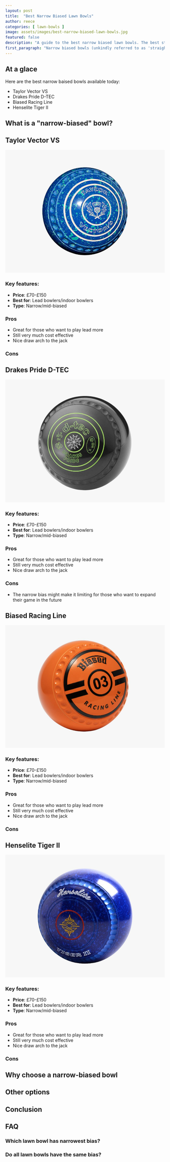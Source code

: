 ```yaml
---
layout: post
title:  "Best Narrow Biased Lawn Bowls"
author: reece
categories: [ lawn-bowls ]
image: assets/images/best-narrow-biased-lawn-bowls.jpg
featured: false
description: "A guide to the best narrow biased lawn bowls. The best straight lawn bowls."
first_paragraph: "Narrow biased bowls (unkindly referred to as 'straight' bowls) are very popular with many a club bowler. Their narrow bias helps with many of the core techniques required to be a good lawn bowler. In this guide I'll run through the best narrow biased bowls available today."
---
```



## At a glace

Here are the best narrow baised bowls available today:

* Taylor Vector VS
* Drakes Pride D-TEC
* Biased Racing Line
* Henselite Tiger II

## What is a "narrow-biased" bowl?


## Taylor Vector VS

<img src="/assets/images/taylor-vector-vs-bowls.jpg" />



### Key features:

- **Price**: £70-£150
- **Best for**: Lead bowlers/indoor bowlers
- **Type**: Narrow/mid-biased

### Pros

- Great for those who want to play lead more
- Still very much cost effective
- Nice draw arch to the jack

### Cons

## Drakes Pride D-TEC

<img src="/assets/images/drakes-pride-d-tec.jpg" />



### Key features:

- **Price**: £70-£150
- **Best for**: Lead bowlers/indoor bowlers
- **Type**: Narrow/mid-biased

### Pros

- Great for those who want to play lead more
- Still very much cost effective
- Nice draw arch to the jack

### Cons
- The narrow bias might make it limiting for those who want to expand their game in the future

## Biased Racing Line

<img src="/assets/images/biased-bowls-racing-line.jpg" />



### Key features:

- **Price**: £70-£150
- **Best for**: Lead bowlers/indoor bowlers
- **Type**: Narrow/mid-biased

### Pros

- Great for those who want to play lead more
- Still very much cost effective
- Nice draw arch to the jack

### Cons


## Henselite Tiger II

<img src="/assets/images/henselite-tiger-ii.jpg" />



### Key features:

- **Price**: £70-£150
- **Best for**: Lead bowlers/indoor bowlers
- **Type**: Narrow/mid-biased

### Pros

- Great for those who want to play lead more
- Still very much cost effective
- Nice draw arch to the jack

### Cons


## Why choose a narrow-biased bowl

## Other options

## Conclusion

## FAQ

### Which lawn bowl has narrowest bias?

### Do all lawn bowls have the same bias?

